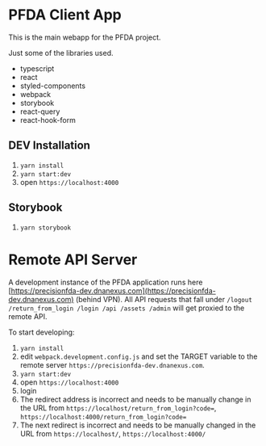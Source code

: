 # PFDA Client App
This is the main webapp for the PFDA project.


Just some of the libraries used.
- typescript
- react
- styled-components
- webpack
- storybook
- react-query
- react-hook-form


## DEV Installation
1. `yarn install`
2. `yarn start:dev`
3. open `https://localhost:4000`


## Storybook
1. `yarn storybook`

# Remote API Server
A development instance of the PFDA application runs here [https://precisionfda-dev.dnanexus.com](https://precisionfda-dev.dnanexus.com) (behind VPN). All API requests that fall under `/logout /return_from_login /login /api /assets /admin` will get proxied to the remote API.

To start developing:
1. `yarn install`
2. edit `webpack.development.config.js` and set the TARGET variable to the remote server `https://precisionfda-dev.dnanexus.com`.
3. `yarn start:dev`
4. open `https://localhost:4000`
5. login
6. The redirect address is incorrect and needs to be manually change in the URL from `https://localhost/return_from_login?code=`, `https://localhost:4000/return_from_login?code=`
7. The next redirect is incorrect and needs to be manually changed in the URL from `https://localhost/`, `https://localhost:4000/`